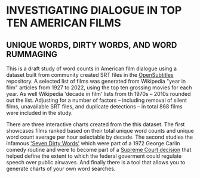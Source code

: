 # INVESTIGATING DIALOGUE IN TOP TEN AMERICAN FILMS

## UNIQUE WORDS, DIRTY WORDS, AND WORD RUMMAGING

This is a draft study of word counts in American film dialogue using a dataset built from community created SRT files in the [OpenSubtitles](https://www.opensubtitles.org/) repository. A selected list of films was generated from Wikipedia "year in film" articles from 1927 to 2022, using the top ten grossing movies for each year. As well Wikipedia 'decade in film' lists from th 1970s – 2010s rounded out the list. Adjusting for a number of factors – including removal of silent films, unavailable SRT files, and duplicate detections – in total 868 films were included in the study.

There are three interactive charts created from the this dataset. The first showcases films ranked based on their total unique word counts and unique word count average per hour selectable by decade. The second studies the infamous ['Seven Dirty Words'](https://en.wikipedia.org/wiki/Seven_dirty_words) which were part of a 1972 George Carlin comedy routine and were to become part of a [Supreme Court decision](https://en.wikipedia.org/wiki/FCC_v._Pacifica_Foundation) that helped define the extent to which the federal goverment could regulate speech over public airwaves. And finally there is a tool that allows you to generate charts of your own word searches.
